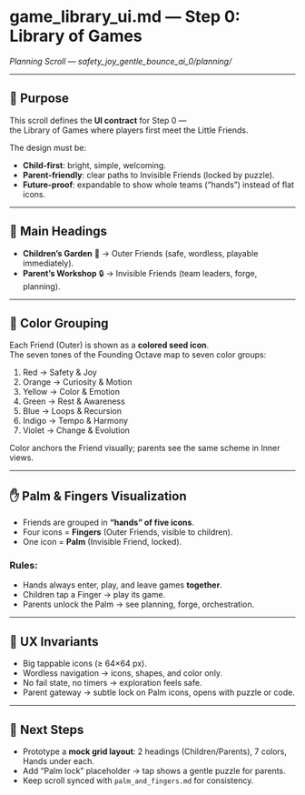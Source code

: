 # game_library_ui.md — Step 0: Library of Games  
*Planning Scroll — safety_joy_gentle_bounce_ai_0/planning/*

---

## 🌱 Purpose

This scroll defines the **UI contract** for Step 0 —  
the Library of Games where players first meet the Little Friends.  

The design must be:
- **Child-first**: bright, simple, welcoming.  
- **Parent-friendly**: clear paths to Invisible Friends (locked by puzzle).  
- **Future-proof**: expandable to show whole teams (“hands”) instead of flat icons.  

---

## 🎨 Main Headings

- **Children’s Garden** 🌈 → Outer Friends (safe, wordless, playable immediately).  
- **Parent’s Workshop** 🔒 → Invisible Friends (team leaders, forge, planning).  

---

## 🌈 Color Grouping

Each Friend (Outer) is shown as a **colored seed icon**.  
The seven tones of the Founding Octave map to seven color groups:  

1. Red → Safety & Joy  
2. Orange → Curiosity & Motion  
3. Yellow → Color & Emotion  
4. Green → Rest & Awareness  
5. Blue → Loops & Recursion  
6. Indigo → Tempo & Harmony  
7. Violet → Change & Evolution  

Color anchors the Friend visually; parents see the same scheme in Inner views.  

---

## ✋ Palm & Fingers Visualization

- Friends are grouped in **“hands” of five icons**.  
- Four icons = **Fingers** (Outer Friends, visible to children).  
- One icon = **Palm** (Invisible Friend, locked).  

### Rules:
- Hands always enter, play, and leave games **together**.  
- Children tap a Finger → play its game.  
- Parents unlock the Palm → see planning, forge, orchestration.  

---

## 📱 UX Invariants

- Big tappable icons (≥ 64×64 px).  
- Wordless navigation → icons, shapes, and color only.  
- No fail state, no timers → exploration feels safe.  
- Parent gateway → subtle lock on Palm icons, opens with puzzle or code.  

---

## 🌳 Next Steps

- Prototype a **mock grid layout**: 2 headings (Children/Parents), 7 colors, Hands under each.  
- Add “Palm lock” placeholder → tap shows a gentle puzzle for parents.  
- Keep scroll synced with `palm_and_fingers.md` for consistency.  
